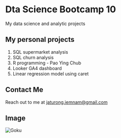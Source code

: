 # Dta Science Bootcamp 10
My data science and analytic projects

## My personal projects
1. SQL supermarket analysis
2. SQL churn analysis
3. R programming - Pao Ying Chub
4. Looker GA4 dashboard
5. Linear regression model using caret

## Contact Me
Reach out to me at jaturong.iemnam@gmail.com

## Image
![Goku](https://i.pinimg.com/736x/14/cc/de/14ccdee3b8d2aaac3624b897ee18829d.jpg)
